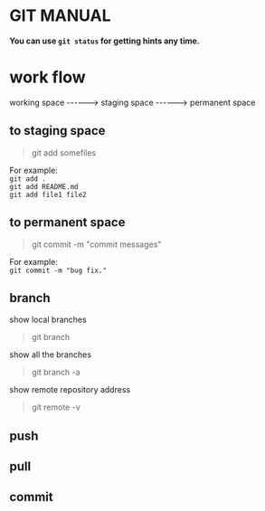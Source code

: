 # GIT MANUAL

**You can use `git status` for getting hints any time.**

# work flow

working space ------> staging space ------> permanent space


## to staging space
> git add somefiles

For example:  
`git add .  `  
`git add README.md`    
`git add file1 file2`  

## to permanent space

> git commit -m "commit messages"

For example:  
`git commit -m "bug fix."`

## branch
show local branches
> git branch

show all the branches
> git branch -a

show remote repository address

> git remote -v

## push

## pull

## commit
